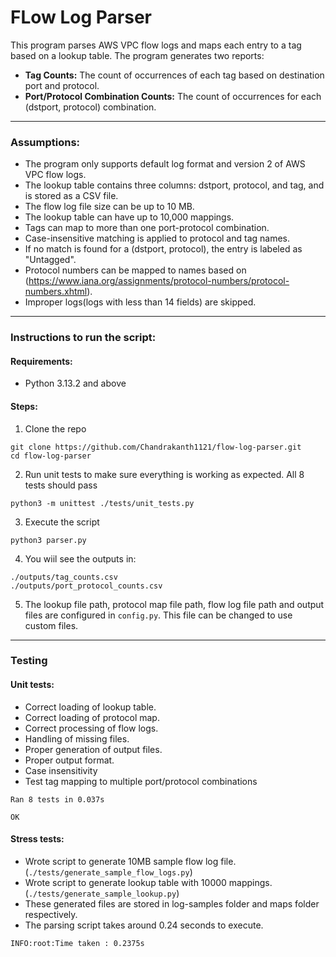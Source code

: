 # FLow Log Parser
This program parses AWS VPC flow logs and maps each entry to a tag based on a lookup table. The program generates two reports:

* **Tag Counts:** The count of occurrences of each tag based on destination port and protocol.
* **Port/Protocol Combination Counts:** The count of occurrences for each (dstport, protocol) combination.
---
### Assumptions:
* The program only supports default log format and version 2 of AWS VPC flow logs.
* The lookup table contains three columns: dstport, protocol, and tag, and is stored as a CSV file.
* The flow log file size can be up to 10 MB.
* The lookup table can have up to 10,000 mappings.
* Tags can map to more than one port-protocol combination.
* Case-insensitive matching is applied to protocol and tag names.
* If no match is found for a (dstport, protocol), the entry is labeled as "Untagged".
* Protocol numbers can be mapped to names based on (https://www.iana.org/assignments/protocol-numbers/protocol-numbers.xhtml).
* Improper logs(logs with less than 14 fields) are skipped.
---
### Instructions to run the script:
#### Requirements:
* Python 3.13.2 and above
#### Steps:
1. Clone the repo
```
git clone https://github.com/Chandrakanth1121/flow-log-parser.git
cd flow-log-parser
```

2. Run unit tests to make sure everything is working as expected. All 8 tests should pass
```
python3 -m unittest ./tests/unit_tests.py
```

3. Execute the script
```
python3 parser.py
```

4. You wiil see the outputs in:

```
./outputs/tag_counts.csv
./outputs/port_protocol_counts.csv
```

5. The lookup file path, protocol map file path, flow log file path and output files are configured in `config.py`. This file can be changed to use custom files.
---
### Testing
#### Unit tests:
* Correct loading of lookup table.
* Correct loading of protocol map.
* Correct processing of flow logs.
* Handling of missing files.
* Proper generation of output files.
* Proper output format.
* Case insensitivity
* Test tag mapping to multiple port/protocol combinations
```
Ran 8 tests in 0.037s

OK
```
#### Stress tests:
* Wrote script to generate 10MB sample flow log file. (`./tests/generate_sample_flow_logs.py`)
* Wrote script to generate lookup table with 10000 mappings. (`./tests/generate_sample_lookup.py`)
* These generated files are stored in log-samples folder and maps folder respectively.
* The parsing script takes around 0.24 seconds to execute.
```
INFO:root:Time taken : 0.2375s
```


